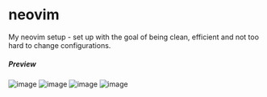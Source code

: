 # neovim
My neovim setup - set up with the goal of being clean, efficient and not too hard to change configurations.

##### Preview
![image](https://github.com/Mario-Daoud/nvim/assets/113902874/1e02f7c9-fe52-43fd-a929-45a74714e6cd)
![image](https://github.com/Mario-Daoud/nvim/assets/113902874/742d03ee-b0a2-45a5-92c0-7aebc40fb8ad)
![image](https://github.com/Mario-Daoud/nvim/assets/113902874/45850426-d770-466c-b4f6-4529813b38ae)
![image](https://github.com/Mario-Daoud/nvim/assets/113902874/2bcf531d-b21a-428d-b9f8-d0a0fb85d7dc)
